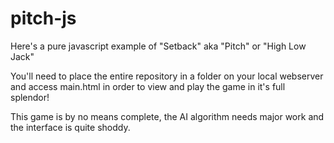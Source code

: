 # pitch-js

Here's a pure javascript example of "Setback" aka "Pitch" or "High Low Jack"

You'll need to place the entire repository in a folder on your local webserver and access main.html in order
to view and play the game in it's full splendor!  

This game is by no means complete, the AI algorithm needs major work and the interface is quite shoddy.
